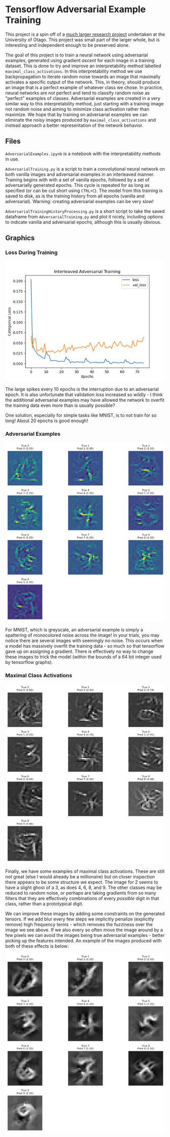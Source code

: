 # Tensorflow Adversarial Example Training

This project is a spin off of a [much larger research project](https://github.com/hmcalister/Tensorflow-Intepretability-Project) undertaken at the University of Otago. This project was small part of the larger whole, but is interesting and independent enough to be preserved alone.

The goal of this project is to train a neural network using adversarial examples, generated using gradient *ascent* for each image in a training dataset. This is done to try and improve an interpretability method labelled `maximal_class_activations`. In this interpretability method we use backpropagation to iterate random noise towards an image that maximally activates a specific output of the network. This, in theory, should produce an image that is a perfect example of whatever class we chose. In practice, neural networks are not perfect and tend to classify random noise as "perfect" examples of classes. Adversarial examples are created in a very similar way to this interpretability method, just starting with a training image not random noise and aiming to minimize class activation rather than maximize. We hope that by training on adversarial examples we can eliminate the noisy images produced by `maximal_class_activations` and instead approach a better representation of the network behavior.

## Files

`AdversarialExamples.ipynb` is a notebook with the interpretability methods in use.

`AdversarialTraining.py` is a script to train a convolutional neural network on both vanilla images and adversarial examples in an interleaved manner. Training begins with with a set of vanilla epochs, followed by a set of adversarially generated epochs. This cycle is repeated for as long as specified (or can be cut short using `CTRL+C`). The model from this training is saved to disk, as is the training history from all epochs (vanilla and adversarial). Warning: creating adversarial examples can be very slow!

`AdversarialTrainingHistoryProcessing.py` is a short script to take the saved dataframe from `AdversarialTraining.py` and plot it nicely, including options to indicate vanilla and adversarial epochs, although this is usually obvious.

## Graphics

### Loss During Training

![Graph of loss and validation loss over an adversarial training period](images/loss2.png)

The large spikes every 10 epochs is the interruption due to an adversarial epoch. It is also unfortunate that validation loss increased so wildly - I think the additional adversarial examples may have allowed the network to overfit the training data even more than is usually possible?

One solution, especially for simple tasks like MNIST, is to not train for so long! About 20 epochs is good enough!

### Adversarial Examples

![Some images produced using the adversarial example technique detailed above](images/adversarialExample.png)

For MNIST, which is greyscale, an adversarial example is simply a spattering of monocolored noise across the image! In your trials, you may notice there are several images with seemingly no noise. This occurs when a model has massively overfit the training data - so much so that tensorflow gave up on assigning a gradient. There is effectively no way to change these images to trick the model (within the bounds of a 64 bit integer used by tensorflow graphs).

### Maximal Class Activations

![The classes of MNIST (digits 0-9) as predicted by a gradient ascent through the model](images/maximalClassActivation.png)

Finally, we have some examples of maximal class activations. These are still not great (else I would already be a millionaire) but on closer inspection there appears to be some structure we expect. The image for 2 seems to have a slight ghost of a 3, as does 4, 6, 8, and 9. The other classes may be reduced to random noise, or perhaps are taking gradients from so many filters that they are effectively combinations of every *possible* digit in that class, rather than a prototypical digit.

We can improve these images by adding some constraints on the generated tensors. If we add blur every few steps we implicitly penalize (explicitly remove) high frequency terms - which removes the fuzziness over the image we see above. If we also every so often move the image around by a few pixels we can avoid the images being true adversarial examples - better picking up the features intended. An example of the images produced with both of these effects is below:

![Maximal Class Images with added constraints during creation](images/betterMaximalClassActivation.png)
